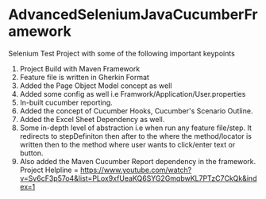 # AdvancedSeleniumJavaCucumberFramework

Selenium Test Project with some of the following important keypoints
1) Project Build with Maven Framework
2) Feature file is written in Gherkin Format
3) Added the Page Object Model concept as well 
4) Added some config as well i.e Framwork/Application/User.properties
5) In-built cucumber reporting.
6) Added the concept of Cucumber Hooks, Cucumber's Scenario Outline.
7) Added the Excel Sheet Dependency as well.
8) Some in-depth level of abstraction i.e when run any feature file/step. It redirects to stepDefiniton then after to the where the method/locator is written then to the method where user wants to click/enter text or button.
9) Also added the Maven Cucumber Report dependency in the framework.
Project Helpline = https://www.youtube.com/watch?v=Sv6cF3p57o4&list=PLox9xfUeaKQ6SYG2GmqbwKL7PTzC7CkQk&index=1
